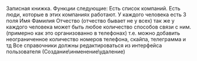 Записная книжка.
Функции следующие:
Есть список компаний.
Есть люди, которые в этих компаниях работают.
У каждого человека есть 3 поля Имя Фамилия Отчество (отчество бывает не у всех)
так же у каждого человека может быть любое количество способов связи с ним. (примерно как это организованно в телефонах)
т.е. можно добавить неограниченное количество номеров телефона, скайпа, телеграмма и тд
Все справочники должны редактироваться из интерфейса пользователя (Создание\инменение\удаление)
